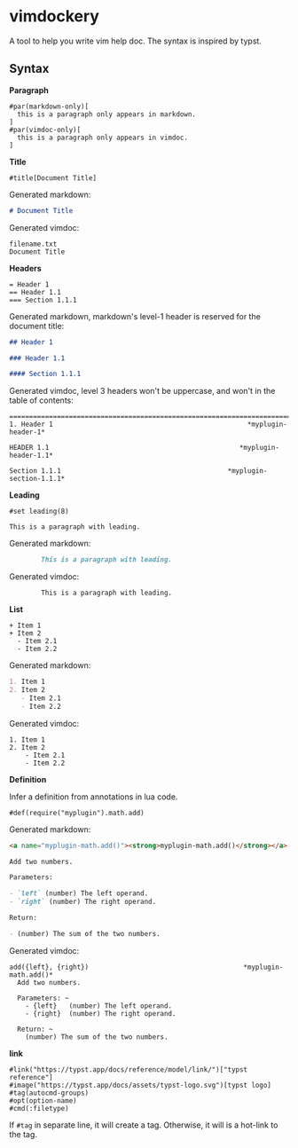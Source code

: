 # vimdockery

A tool to help you write vim help doc. The syntax is inspired by typst.

## Syntax

**Paragraph**

```
#par(markdown-only)[
  this is a paragraph only appears in markdown.
]
#par(vimdoc-only)[
  this is a paragraph only appears in vimdoc.
]
```

**Title**

```
#title[Document Title]
```

Generated markdown:

```markdown
# Document Title
```

Generated vimdoc:

```vimdoc
filename.txt                                                     Document Title
```

**Headers**

```
= Header 1
== Header 1.1
=== Section 1.1.1
```

Generated markdown, markdown's level-1 header is reserved for the document title:

```markdown
## Header 1

### Header 1.1

#### Section 1.1.1
```

Generated vimdoc, level 3 headers won't be uppercase, and won't in the table of
contents:

```vimdoc
===============================================================================
1. Header 1                                                 *myplugin-header-1*

HEADER 1.1                                                *myplugin-header-1.1*

Section 1.1.1                                          *myplugin-section-1.1.1*
```

**Leading**

```
#set leading(8)

This is a paragraph with leading.
```

Generated markdown:

```markdown
        This is a paragraph with leading.
```

Generated vimdoc:

```vimdoc
        This is a paragraph with leading.
```

**List**

```
+ Item 1
+ Item 2
  - Item 2.1
  - Item 2.2
```

Generated markdown:

```markdown
1. Item 1
2. Item 2
   - Item 2.1
   - Item 2.2
```

Generated vimdoc:

```vimdoc
1. Item 1
2. Item 2
    - Item 2.1
    - Item 2.2
```

**Definition**

Infer a definition from annotations in lua code.

```
#def(require("myplugin").math.add)
```

Generated markdown:

```markdown
<a name="myplugin-math.add()"><strong>myplugin-math.add()</strong></a>

Add two numbers.

Parameters:

- `left` (number) The left operand.
- `right` (number) The right operand.

Return:

- (number) The sum of the two numbers.
```

Generated vimdoc:

```vimdoc
add({left}, {right})                                       *myplugin-math.add()*
  Add two numbers.

  Parameters: ~
    - {left}   (number) The left operand.
    - {right}  (number) The right operand.

  Return: ~
    (number) The sum of the two numbers.
```

**link**

```
#link("https://typst.app/docs/reference/model/link/")["typst reference"]
#image("https://typst.app/docs/assets/typst-logo.svg")[typst logo]
#tag(autocmd-groups)
#opt(option-name)
#cmd(:filetype)
```

If `#tag` in separate line, it will create a tag. Otherwise, it will is a
hot-link to the tag.
